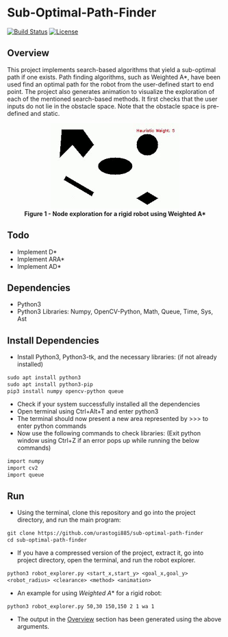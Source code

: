 # Sub-Optimal-Path-Finder
[![Build Status](https://travis-ci.org/urastogi885/sub-optimal-path-finder.svg?branch=master)](https://travis-ci.org/github/urastogi885/sub-optimal-path-finder)
[![License](https://img.shields.io/badge/License-MIT--Clause-blue.svg)](https://github.com/urastogi885/sub-optimal-path-finding/blob/master/LICENSE)

## Overview
This project implements search-based algorithms that yield a sub-optimal path if one exists. Path finding 
algorithms, such as Weighted A*, have been used find an optimal path for the robot from the user-defined start to end 
point. The project also generates animation to visualize the exploration of each of the mentioned search-based methods. 
It first checks that the user inputs do not lie in the obstacle space. Note that the obstacle space is pre-defined 
and static.

<p align="center">
  <img src="https://github.com/urastogi885/sub-optimal-path-finder/blob/master/images/exploration.gif">
  <br><b>Figure 1 - Node exploration for a rigid robot using Weighted A*</b><br>
</p>

## Todo

- Implement D*
- Implement ARA*
- Implement AD*

## Dependencies

- Python3
- Python3 Libraries: Numpy, OpenCV-Python, Math, Queue, Time, Sys, Ast

## Install Dependencies

- Install Python3, Python3-tk, and the necessary libraries: (if not already installed)
````
sudo apt install python3
sudo apt install python3-pip
pip3 install numpy opencv-python queue
````

- Check if your system successfully installed all the dependencies
- Open terminal using Ctrl+Alt+T and enter python3
- The terminal should now present a new area represented by >>> to enter python commands
- Now use the following commands to check libraries: (Exit python window using Ctrl+Z if an error pops up while
running the below commands)
````
import numpy
import cv2
import queue
````

## Run

- Using the terminal, clone this repository and go into the project directory, and run the main program:
````
git clone https://github.com/urastogi885/sub-optimal-path-finder
cd sub-optimal-path-finder
````
- If you have a compressed version of the project, extract it, go into project directory, open the terminal, and run
the robot explorer.
````
python3 robot_explorer.py <start_x,start_y> <goal_x,goal_y> <robot_radius> <clearance> <method> <animation>
````
- An example for using *Weighted A** for a rigid robot:
````
python3 robot_explorer.py 50,30 150,150 2 1 wa 1
````
- The output in the [Overview](#overview) section has been generated using the above arguments.
